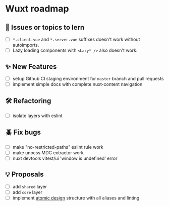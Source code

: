 # Wuxt roadmap

## 📖 Issues or topics to lern

- [ ] `*.client.vue` and `*.server.vue` suffixes doesn't work without autoimports.
- [ ] Lazy loading components with `<Lazy* />` also doesn't work.

## ✨ New Features

- [ ] setup Github CI staging environment for `master` branch and pull requests
- [ ] implement simple docs with complete nuxt-content navigation

## 🛠 Refactoring

- [ ] isolate layers with eslint

## 🪲 Fix bugs

- [ ] make "no-restricted-paths" eslint rule work
- [ ] make unocss MDC extractor work
- [ ] nuxt devtools vitest/ui 'window is undefined' error

## 💡 Proposals

- [ ] add `shared` layer
- [ ] add `core` layer
- [ ] implement [atomic design](https://atomicdesign.bradfrost.com/table-of-contents/) structure with all aliases and linting
